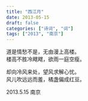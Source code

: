 ```yaml
---
title: "西江月"
date: 2013-05-15
draft: false
categories: ["诗词", "词"]
tags: ["2013", "南京"]
---
```


道是情愁不是，无由漫上高楼。  
楼高不胜冷飕飕，欲雨一庭空瘦。  

却向冷风来处，望风求解心忧。  
风儿吹远远而羞，橘盏偏成红豆。  

2013.5.15 南京  
